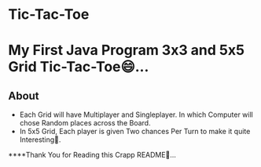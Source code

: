 # Tic-Tac-Toe
# My First Java Program 3x3 and 5x5 Grid Tic-Tac-Toe😄...
## About
* Each Grid will have Multiplayer and Singleplayer. In which Computer will chose Random places across the Board.
* In 5x5 Grid, Each player is given Two chances Per Turn to make it quite Interesting🥱.

****Thank You for Reading this Crapp README🙏...



